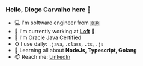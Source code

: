### Hello, Diogo Carvalho here 🖖
- 💻 I'm software engineer from  🇧🇷
- 🏢 I'm currently working at **[Loft](https://loft.com.br/)**  🧡
- 📝 I'm Oracle Java Certified
- ⚙️ I use daily: `.java`, `.class`, `.ts`, `.js`
- 🌱 Learning all about **NodeJs, Typescript, Golang**
- 📫 Reach me: [LinkedIn](https://linkedin.com/diogocarvs)
  
<!---  
![Diogo GitHub Stats](https://github-readme-stats.vercel.app/api?username=dicarvs&show_icons=true&hide_border=true)


![Diogo Top Languages](https://github-readme-stats-anuraghazra1.vercel.app/api/top-langs/?username=dicarvs)
--->

<!---
dicarvs/dicarvs is a ✨ special ✨ repository because its `README.md` (this file) appears on your GitHub profile.
You can click the Preview link to take a look at your changes.
--->
